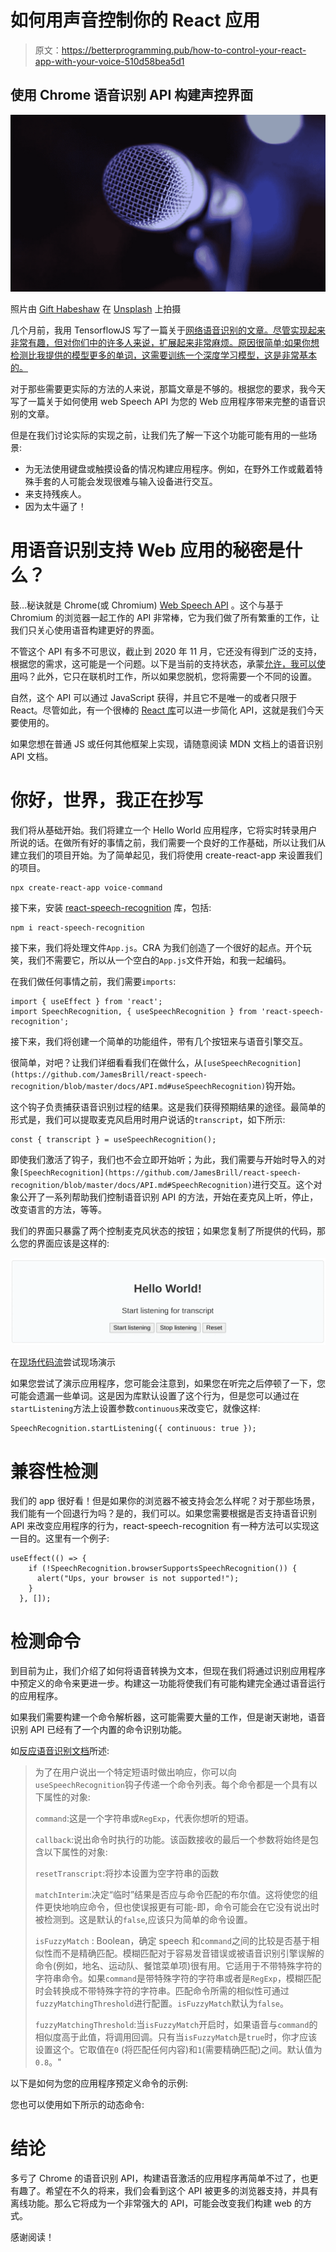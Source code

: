 # 如何用声音控制你的 React 应用

> 原文：<https://betterprogramming.pub/how-to-control-your-react-app-with-your-voice-510d58bea5d1>

## 使用 Chrome 语音识别 API 构建声控界面

![](img/601d0a2a88709d63a2144eadb06ce7ef.png)

照片由 [Gift Habeshaw](https://unsplash.com/@gift_habeshaw?utm_source=unsplash&utm_medium=referral&utm_content=creditCopyText) 在 [Unsplash](https://unsplash.com/s/photos/microphone?utm_source=unsplash&utm_medium=referral&utm_content=creditCopyText) 上拍摄

几个月前，我用 TensorflowJS 写了一篇关于[网络语音识别的文章。尽管实现起来非常有趣，但对你们中的许多人来说，扩展起来非常麻烦。原因很简单:如果你想检测比我提供的模型更多的单词，这需要训练一个深度学习模型，这是非常基本的。](https://towardsdatascience.com/speech-recognition-with-tensorflow-js-66608355376e)

对于那些需要更实际的方法的人来说，那篇文章是不够的。根据您的要求，我今天写了一篇关于如何使用 web Speech API 为您的 Web 应用程序带来完整的语音识别的文章。

但是在我们讨论实际的实现之前，让我们先了解一下这个功能可能有用的一些场景:

*   为无法使用键盘或触摸设备的情况构建应用程序。例如，在野外工作或戴着特殊手套的人可能会发现很难与输入设备进行交互。
*   来支持残疾人。
*   因为太牛逼了！

# 用语音识别支持 Web 应用的秘密是什么？

鼓…秘诀就是 Chrome(或 Chromium) [Web Speech API](https://developer.mozilla.org/en-US/docs/Web/API/SpeechRecognition) 。这个与基于 Chromium 的浏览器一起工作的 API 非常棒，它为我们做了所有繁重的工作，让我们只关心使用语音构建更好的界面。

不管这个 API 有多不可思议，截止到 2020 年 11 月，它还没有得到广泛的支持，根据您的需求，这可能是一个问题。以下是当前的支持状态，承蒙[允许，我可以使用](https://caniuse.com/speech-recognition)吗？此外，它只在联机时工作，所以如果您脱机，您将需要一个不同的设置。

自然，这个 API 可以通过 JavaScript 获得，并且它不是唯一的或者只限于 React。尽管如此，有一个很棒的 [React 库](https://github.com/JamesBrill/react-speech-recognition#readme)可以进一步简化 API，这就是我们今天要使用的。

如果您想在普通 JS 或任何其他框架上实现，请随意阅读 MDN 文档上的语音识别 API 文档。

# 你好，世界，我正在抄写

我们将从基础开始。我们将建立一个 Hello World 应用程序，它将实时转录用户所说的话。在做所有好的事情之前，我们需要一个良好的工作基础，所以让我们从建立我们的项目开始。为了简单起见，我们将使用 create-react-app 来设置我们的项目。

```
npx create-react-app voice-command
```

接下来，安装 [react-speech-recognition](https://openbase.io/js/react-speech-recognition/documentation) 库，包括:

```
npm i react-speech-recognition
```

接下来，我们将处理文件`App.js`。CRA 为我们创造了一个很好的起点。开个玩笑，我们不需要它，所以从一个空白的`App.js`文件开始，和我一起编码。

在我们做任何事情之前，我们需要`imports`:

```
import { useEffect } from 'react';
import SpeechRecognition, { useSpeechRecognition } from 'react-speech-recognition';
```

接下来，我们将创建一个简单的功能组件，带有几个按钮来与语音引擎交互。

很简单，对吧？让我们详细看看我们在做什么，从`[useSpeechRecognition](https://github.com/JamesBrill/react-speech-recognition/blob/master/docs/API.md#useSpeechRecognition)`钩开始。

这个钩子负责捕获语音识别过程的结果。这是我们获得预期结果的途径。最简单的形式是，我们可以提取麦克风启用时用户说话的`transcript`，如下所示:

```
const { transcript } = useSpeechRecognition();
```

即使我们激活了钩子，我们也不会立即开始听；为此，我们需要与开始时导入的对象`[SpeechRecognition](https://github.com/JamesBrill/react-speech-recognition/blob/master/docs/API.md#SpeechRecognition)`进行交互。这个对象公开了一系列帮助我们控制语音识别 API 的方法，开始在麦克风上听，停止，改变语言的方法，等等。

我们的界面只暴露了两个控制麦克风状态的按钮；如果您复制了所提供的代码，那么您的界面应该是这样的:

![](img/89dfea0a1fd793629d9dcec2125efc1e.png)

在[现场代码流](https://livecodestream.dev/post/2020-11-22-how-to-control-your-react-app-with-your-voice/)尝试现场演示

如果您尝试了演示应用程序，您可能会注意到，如果您在听完之后停顿了一下，您可能会遗漏一些单词。这是因为库默认设置了这个行为，但是您可以通过在`startListening`方法上设置参数`continuous`来改变它，就像这样:

```
SpeechRecognition.startListening({ continuous: true });
```

# 兼容性检测

我们的 app 很好看！但是如果你的浏览器不被支持会怎么样呢？对于那些场景，我们能有一个回退行为吗？是的，我们可以。如果您需要根据是否支持语音识别 API 来改变应用程序的行为，react-speech-recognition 有一种方法可以实现这一目的。这里有一个例子:

```
useEffect(() => {
    if (!SpeechRecognition.browserSupportsSpeechRecognition()) {
      alert("Ups, your browser is not supported!");
    }  
  }, []);
```

# 检测命令

到目前为止，我们介绍了如何将语音转换为文本，但现在我们将通过识别应用程序中预定义的命令来更进一步。构建这一功能将使我们有可能构建完全通过语音运行的应用程序。

如果我们需要构建一个命令解析器，这可能需要大量的工作，但是谢天谢地，语音识别 API 已经有了一个内置的命令识别功能。

如[反应语音识别文档](https://openbase.io/js/react-speech-recognition/documentation)所述:

> 为了在用户说出一个特定短语时做出响应，你可以向`useSpeechRecognition`钩子传递一个命令列表。每个命令都是一个具有以下属性的对象:
> 
> `command`:这是一个字符串或`RegExp`，代表你想听的短语。
> 
> `callback`:说出命令时执行的功能。该函数接收的最后一个参数将始终是包含以下属性的对象:
> 
> `resetTranscript`:将抄本设置为空字符串的函数
> 
> `matchInterim`:决定“临时”结果是否应与命令匹配的布尔值。这将使您的组件更快地响应命令，但也使误报更有可能-即，命令可能会在它没有说出时被检测到。这是默认的`false`,应该只为简单的命令设置。
> 
> `isFuzzyMatch` : Boolean，确定 speech 和`command`之间的比较是否基于相似性而不是精确匹配。模糊匹配对于容易发音错误或被语音识别引擎误解的命令(例如，地名、运动队、餐馆菜单项)很有用。它适用于不带特殊字符的字符串命令。如果`command`是带特殊字符的字符串或者是`RegExp`，模糊匹配时会转换成不带特殊字符的字符串。匹配命令所需的相似性可通过`fuzzyMatchingThreshold`进行配置。`isFuzzyMatch`默认为`false`。
> 
> `fuzzyMatchingThreshold`:当`isFuzzyMatch`开启时，如果语音与`command`的相似度高于此值，将调用回调。只有当`isFuzzyMatch`是`true`时，你才应该设置这个。它取值在`0` (将匹配任何内容)和`1`(需要精确匹配)之间。默认值为`0.8`。"

以下是如何为您的应用程序预定义命令的示例:

您也可以使用如下所示的动态命令:

# 结论

多亏了 Chrome 的语音识别 API，构建语音激活的应用程序再简单不过了，也更有趣了。希望在不久的将来，我们会看到这个 API 被更多的浏览器支持，并具有离线功能。那么它将成为一个非常强大的 API，可能会改变我们构建 web 的方式。

感谢阅读！
